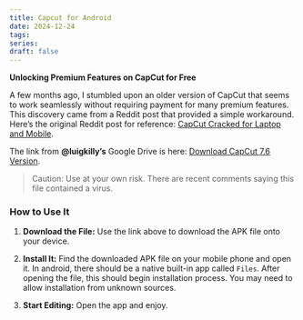 ```yaml
---
title: Capcut for Android
date: 2024-12-24
tags: 
series: 
draft: false
---
```

**Unlocking Premium Features on CapCut for Free**

A few months ago, I stumbled upon an older version of CapCut that seems to work seamlessly without requiring payment for many premium features. This discovery came from a Reddit post that provided a simple workaround. Here’s the original Reddit post for reference: [CapCut Cracked for Laptop and Mobile](https://www.reddit.com/r/CapCut/comments/1gndiet/capcut_cracked_for_laptop_and_mobile/?share_id=S4oKMWaF_Bxwv7Ok60fD-&utm_content=2&utm_medium=android_app&utm_name=androidcss&utm_source=share&utm_term=1).

The link from **@luigkilly’s** Google Drive is here: [Download CapCut 7.6 Version](https://drive.google.com/file/d/1Jx03ymWm02KF8llUvPIeKz9oIyn-MeLs/view?usp=drivesdk).

> Caution: Use at your own risk. There are  recent comments saying this file contained a virus. 
### How to Use It

1. **Download the File:** Use the link above to download the APK file onto your device.
    
2. **Install It:** Find the downloaded APK file on your mobile phone and open it. In android, there should be a native built-in app called `Files`.  After opening the file, this should begin installation process. You may need to allow installation from unknown sources.
    
3. **Start Editing:** Open the app and enjoy.
    
